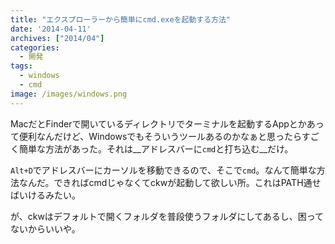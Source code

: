 ```yaml
---
title: "エクスプローラーから簡単にcmd.exeを起動する方法"
date: '2014-04-11'
archives: ["2014/04"]
categories:
  - 開発
tags:
  - windows
  - cmd
image: /images/windows.png
---
```

MacだとFinderで開いているディレクトリでターミナルを起動するAppとかあって便利なんだけど、Windowsでもそういうツールあるのかなぁと思ったらすごく簡単な方法があった。それは__アドレスバーに`cmd`と打ち込む__だけ。

<!--more-->

`Alt+D`でアドレスバーにカーソルを移動できるので、そこで`cmd`。なんて簡単な方法なんだ。できればcmdじゃなくてckwが起動して欲しい所。これはPATH通せばいけるみたい。

が、ckwはデフォルトで開くフォルダを普段使うフォルダにしてあるし、困ってないからいいや。
